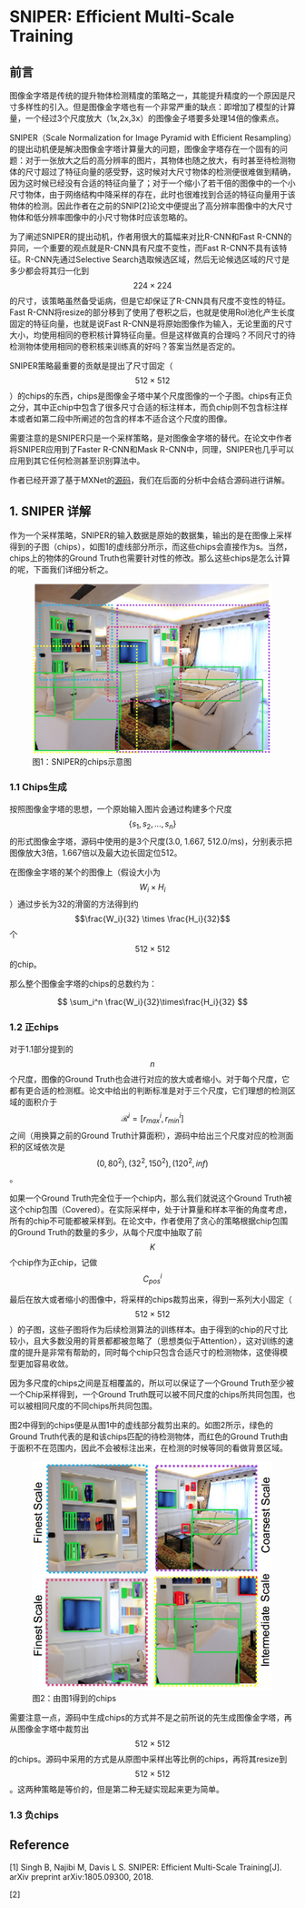 # SNIPER: Efficient Multi-Scale Training

## 前言

图像金字塔是传统的提升物体检测精度的策略之一，其能提升精度的一个原因是尺寸多样性的引入。但是图像金字塔也有一个非常严重的缺点：即增加了模型的计算量，一个经过3个尺度放大（1x,2x,3x）的图像金子塔要多处理14倍的像素点。

SNIPER（Scale Normalization for Image Pyramid with Efficient Resampling）的提出动机便是解决图像金字塔计算量大的问题，图像金字塔存在一个固有的问题：对于一张放大之后的高分辨率的图片，其物体也随之放大，有时甚至待检测物体的尺寸超过了特征向量的感受野，这时候对大尺寸物体的检测便很难做到精确，因为这时候已经没有合适的特征向量了；对于一个缩小了若干倍的图像中的一个小尺寸物体，由于网络结构中降采样的存在，此时也很难找到合适的特征向量用于该物体的检测。因此作者在之前的SNIP\[2\]论文中便提出了高分辨率图像中的大尺寸物体和低分辨率图像中的小尺寸物体时应该忽略的。

为了阐述SNIPER的提出动机，作者用很大的篇幅来对比R-CNN和Fast R-CNN的异同，一个重要的观点就是R-CNN具有尺度不变性，而Fast R-CNN不具有该特征。R-CNN先通过Selective Search选取候选区域，然后无论候选区域的尺寸是多少都会将其归一化到$$224\times224$$的尺寸，该策略虽然备受诟病，但是它却保证了R-CNN具有尺度不变性的特征。Fast R-CNN将resize的部分移到了使用了卷积之后，也就是使用RoI池化产生长度固定的特征向量，也就是说Fast R-CNN是将原始图像作为输入，无论里面的尺寸大小，均使用相同的卷积核计算特征向量。但是这样做真的合理吗？不同尺寸的待检测物体使用相同的卷积核来训练真的好吗？答案当然是否定的。

SNIPER策略最重要的贡献是提出了尺寸固定（$$512 \times 512$$）的chips的东西，chips是图像金子塔中某个尺度图像的一个子图。chips有正负之分，其中正chip中包含了很多尺寸合适的标注样本，而负chip则不包含标注样本或者如第二段中所阐述的包含的样本不适合这个尺度的图像。

需要注意的是SNIPER只是一个采样策略，是对图像金字塔的替代。在论文中作者将SNIPER应用到了Faster R-CNN和Mask R-CNN中，同理，SNIPER也几乎可以应用到其它任何检测甚至识别算法中。

作者已经开源了基于MXNet的[源码](https://github.com/mahyarnajibi/SNIPER)，我们在后面的分析中会结合源码进行讲解。

## 1. SNIPER 详解

作为一个采样策略，SNIPER的输入数据是原始的数据集，输出的是在图像上采样得到的子图（chips），如图1的虚线部分所示，而这些chips会直接作为s。当然，chips上的物体的Ground Truth也需要针对性的修改。那么这些chips是怎么计算的呢，下面我们详细分析之。

<figure>
<img src="/assets/SNIPER.png" alt="图1：SNIPER的chips示意图" />
<figcaption>图1：SNIPER的chips示意图</figcaption>
</figure>

### 1.1 Chips生成

按照图像金字塔的思想，一个原始输入图片会通过构建多个尺度$$\{s_1,s_2, ..., s_n\}$$的形式图像金字塔，源码中使用的是3个尺度(3.0, 1.667, 512.0/ms)，分别表示把图像放大3倍，1.667倍以及最大边长固定位512。

在图像金字塔的某个的图像上（假设大小为$$W_i\times H_i$$）通过步长为32的滑窗的方法得到约$$\frac{W_i}{32} \times \frac{H_i}{32}$$个$$512\times512$$的chip。

那么整个图像金字塔的chips的总数约为：

$$
\sum_i^n \frac{W_i}{32}\times\frac{H_i}{32}
$$

### 1.2 正chips

对于1.1部分提到的$$n$$个尺度，图像的Ground Truth也会进行对应的放大或者缩小。对于每个尺度，它都有更合适的检测框。论文中给出的判断标准是对于三个尺度，它们理想的检测区域的面积介于$$\mathcal{R}^i = [r_{max}^i, r_{min}^i]$$之间（用换算之前的Ground Truth计算面积），源码中给出三个尺度对应的检测面积的区域依次是$$(0, 80^2), (32^2, 150^2), (120^2, inf)$$。

如果一个Ground Truth完全位于一个chip内，那么我们就说这个Ground Truth被这个chip包围（Covered）。在实际采样中，处于计算量和样本平衡的角度考虑，所有的chip不可能都被采样到。在论文中，作者使用了贪心的策略根据chip包围的Ground Truth的数量的多少，从每个尺度中抽取了前$$K$$个chip作为正chip，记做$$C_{pos}^i$$

最后在放大或者缩小的图像中，将采样的chips裁剪出来，得到一系列大小固定（$$512\times512$$）的子图，这些子图将作为后续检测算法的训练样本。由于得到的chip的尺寸比较小，且大多数没用的背景都都被忽略了（思想类似于Attention），这对训练的速度的提升是非常有帮助的，同时每个chip只包含合适尺寸的检测物体，这使得模型更加容易收敛。

因为多尺度的chips之间是互相覆盖的，所以可以保证了一个Ground Truth至少被一个Chip采样得到，一个Ground Truth既可以被不同尺度的chips所共同包围，也可以被相同尺度的不同chips所共同包围。

图2中得到的chips便是从图1中的虚线部分裁剪出来的。如图2所示，绿色的Ground Truth代表的是和该chips匹配的待检测物体，而红色的Ground Truth由于面积不在范围内，因此不会被标注出来，在检测的时候等同的看做背景区域。

<figure>
<img src="/assets/SNIPER_2.png" alt="图2：由图1得到的chips" />
<figcaption>图2：由图1得到的chips</figcaption>
</figure>

需要注意一点，源码中生成chips的方式并不是之前所说的先生成图像金字塔，再从图像金字塔中裁剪出$$512\times512$$的chips。源码中采用的方式是从原图中采样出等比例的chips，再将其resize到$$512\times512$$。这两种策略是等价的，但是第二种无疑实现起来更为简单。

### 1.3 负chips

## Reference

\[1\] Singh B, Najibi M, Davis L S. SNIPER: Efficient Multi-Scale Training\[J\]. arXiv preprint arXiv:1805.09300, 2018.

\[2\]

